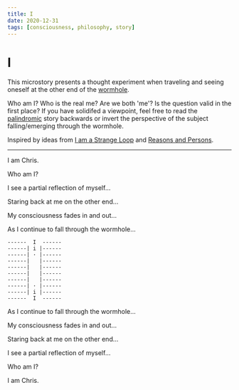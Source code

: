 ```yaml
---
title: I
date: 2020-12-31
tags: [consciousness, philosophy, story]
---
```


# I

This microstory presents a thought experiment when traveling and seeing oneself at the other end of the [wormhole](https://en.wikipedia.org/wiki/Wormhole).

Who am I? Who is the real me? Are we both 'me'? Is the question valid in the first place? If you have solidifed a viewpoint, feel free to read the [palindromic](https://en.wikipedia.org/wiki/Palindrome) story backwards or invert the perspective of the subject falling/emerging through the wormhole.

Inspired by ideas from [I am a Strange Loop](https://openlibrary.org/works/OL8067922W) and [Reasons and Persons](https://openlibrary.org/works/OL3153831W).

---

I am Chris.

Who am I?

I see a partial reflection of myself…

Staring back at me on the other end…

My consciousness fades in and out…

As I continue to fall through the wormhole…

```
------  I  ------
------| i |------
------| · |------
------|   |------
------|   |------
------|   |------
------|   |------
------| · |------
------| i |------
------  I  ------
```

As I continue to fall through the wormhole…

My consciousness fades in and out…

Staring back at me on the other end…

I see a partial reflection of myself…

Who am I?

I am Chris.
